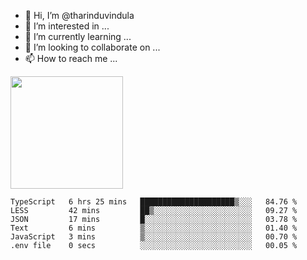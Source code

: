 - 👋 Hi, I’m @tharinduvindula
- 👀 I’m interested in ...
- 🌱 I’m currently learning ...
- 💞️ I’m looking to collaborate on ...
- 📫 How to reach me ...

<!---
tharinduvindula/tharinduvindula is a ✨ special ✨ repository because its `README.md` (this file) appears on your GitHub profile.
You can click the Preview link to take a look at your changes.
--->

<img height="180em" src="https://github-readme-stats.vercel.app/api?username=tharinduvindula&show_icons=true&hide_border=false&&count_private=true&include_all_commits=true" />


<!--START_SECTION:waka-->

```text
TypeScript   6 hrs 25 mins   █████████████████████▒░░░   84.76 %
LESS         42 mins         ██▒░░░░░░░░░░░░░░░░░░░░░░   09.27 %
JSON         17 mins         █░░░░░░░░░░░░░░░░░░░░░░░░   03.78 %
Text         6 mins          ▒░░░░░░░░░░░░░░░░░░░░░░░░   01.40 %
JavaScript   3 mins          ▒░░░░░░░░░░░░░░░░░░░░░░░░   00.70 %
.env file    0 secs          ░░░░░░░░░░░░░░░░░░░░░░░░░   00.05 %
```

<!--END_SECTION:waka-->
